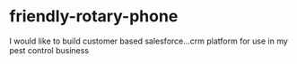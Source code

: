# friendly-rotary-phone
I would like to build customer based salesforce...crm platform for use in my pest control business
